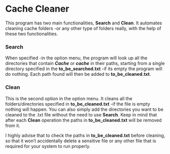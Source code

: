# Cache Cleaner

This program has two main functionalities, **Search** and **Clean**. It automates cleaning cache folders -or any other type of folders really, with the help of these two functionalities.


### Search

When specified -in the option menu, the program will look up all the directories that contain **_Cache_** or **_cache_** in their paths, starting from a single directory specified in the **to_be_searched.txt** -if its empty the program will do nothing.
Each path found will then be added to **to_be_cleaned.txt**.


### Clean

This is the second option in the option menu. It cleans all the folders/directories specified in **to_be_cleaned.txt** -if the file is empty nothing will happen.
You can also simply add the directories you want to be cleaned to the .txt file without the need to use **Search**. Keep in mind that after each **Clean** operation the paths in **to_be_cleaned.txt** will be removed from it.


I highly advise that to check the paths in **to_be_cleaned.txt** before cleaning, so that it won’t accidentally delete a sensitive file or any other file that is required for your system to run properly.
